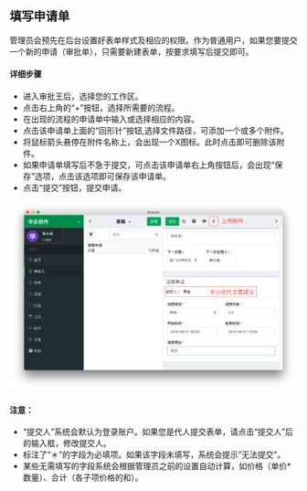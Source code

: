 ## 填写申请单

管理员会预先在后台设置好表单样式及相应的权限。作为普通用户，如果您要提交一个新的申请（审批单），只需要新建表单，按要求填写后提交即可。

#### 详细步骤

- 进入审批王后，选择您的工作区。
- 点击右上角的“+”按钮，选择所需要的流程。
- 在出现的流程的申请单中输入或选择相应的内容。
- 点击该申请单上面的“回形针”按钮,选择文件路径，可添加一个或多个附件。
- 将鼠标箭头悬停在附件名称上，会出现一个X图标。此时点击即可删除该附件。
- 如果申请单填写后不急于提交，可点击该申请单右上角按钮后，会出现“保存”选项，点击该选项即可保存该申请单。
- 点击“提交”按钮，提交申请。

![](images/1.png)

#### 注意：
- “提交人”系统会默认为登录账户。如果您是代人提交表单，请点击“提交人”后的输入框，修改提交人。
- 标注了“＊”的字段为必填项。如果该字段未填写，系统会提示”无法提交"。
- 某些无需填写的字段系统会根据管理员之前的设置自动计算，如价格（单价*数量）、合计（各子项价格的和）。
